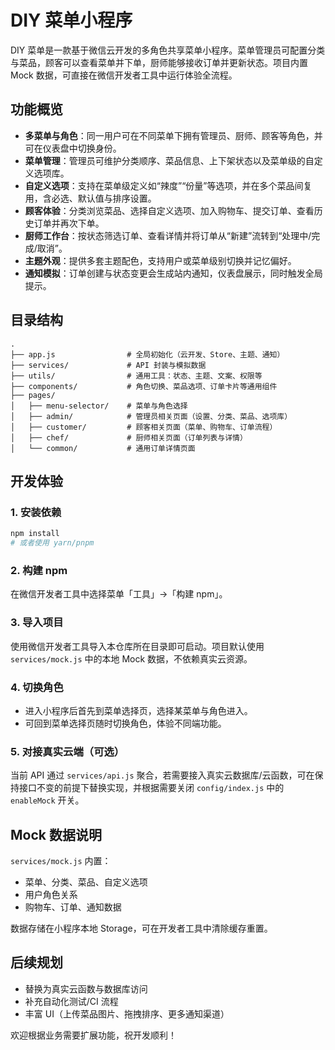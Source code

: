# DIY 菜单小程序

DIY 菜单是一款基于微信云开发的多角色共享菜单小程序。菜单管理员可配置分类与菜品，顾客可以查看菜单并下单，厨师能够接收订单并更新状态。项目内置 Mock 数据，可直接在微信开发者工具中运行体验全流程。

## 功能概览

- **多菜单与角色**：同一用户可在不同菜单下拥有管理员、厨师、顾客等角色，并可在仪表盘中切换身份。
- **菜单管理**：管理员可维护分类顺序、菜品信息、上下架状态以及菜单级的自定义选项库。
- **自定义选项**：支持在菜单级定义如“辣度”“份量”等选项，并在多个菜品间复用，含必选、默认值与排序设置。
- **顾客体验**：分类浏览菜品、选择自定义选项、加入购物车、提交订单、查看历史订单并再次下单。
- **厨师工作台**：按状态筛选订单、查看详情并将订单从“新建”流转到“处理中/完成/取消”。
- **主题外观**：提供多套主题配色，支持用户或菜单级别切换并记忆偏好。
- **通知模拟**：订单创建与状态变更会生成站内通知，仪表盘展示，同时触发全局提示。

## 目录结构

```
.
├── app.js                # 全局初始化（云开发、Store、主题、通知）
├── services/             # API 封装与模拟数据
├── utils/                # 通用工具：状态、主题、文案、权限等
├── components/           # 角色切换、菜品选项、订单卡片等通用组件
├── pages/
│   ├── menu-selector/    # 菜单与角色选择
│   ├── admin/            # 管理员相关页面（设置、分类、菜品、选项库）
│   ├── customer/         # 顾客相关页面（菜单、购物车、订单流程）
│   ├── chef/             # 厨师相关页面（订单列表与详情）
│   └── common/           # 通用订单详情页面
```

## 开发体验

### 1. 安装依赖
```bash
npm install
# 或者使用 yarn/pnpm
```

### 2. 构建 npm
在微信开发者工具中选择菜单「工具」→「构建 npm」。

### 3. 导入项目
使用微信开发者工具导入本仓库所在目录即可启动。项目默认使用 `services/mock.js` 中的本地 Mock 数据，不依赖真实云资源。

### 4. 切换角色
- 进入小程序后首先到菜单选择页，选择某菜单与角色进入。
- 可回到菜单选择页随时切换角色，体验不同端功能。

### 5. 对接真实云端（可选）
当前 API 通过 `services/api.js` 聚合，若需要接入真实云数据库/云函数，可在保持接口不变的前提下替换实现，并根据需要关闭 `config/index.js` 中的 `enableMock` 开关。

## Mock 数据说明

`services/mock.js` 内置：
- 菜单、分类、菜品、自定义选项
- 用户角色关系
- 购物车、订单、通知数据

数据存储在小程序本地 Storage，可在开发者工具中清除缓存重置。

## 后续规划

- 替换为真实云函数与数据库访问
- 补充自动化测试/CI 流程
- 丰富 UI（上传菜品图片、拖拽排序、更多通知渠道）

欢迎根据业务需要扩展功能，祝开发顺利！
